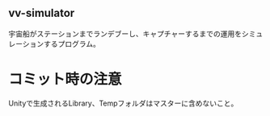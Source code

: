 ## vv-simulator
宇宙船がステーションまでランデブーし、キャプチャーするまでの運用をシミュレーションするプログラム。

# コミット時の注意
Unityで生成されるLibrary、Tempフォルダはマスターに含めないこと。
